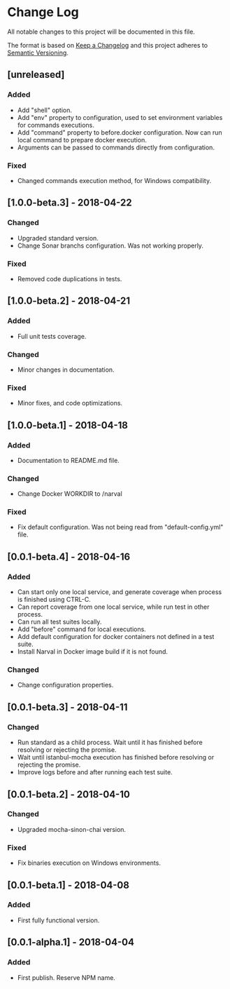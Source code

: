 # Change Log
All notable changes to this project will be documented in this file.

The format is based on [Keep a Changelog](http://keepachangelog.com/) 
and this project adheres to [Semantic Versioning](http://semver.org/).

## [unreleased]
### Added
- Add "shell" option.
- Add "env" property to configuration, used to set environment variables for commands executions.
- Add "command" property to before.docker configuration. Now can run local command to prepare docker execution.
- Arguments can be passed to commands directly from configuration.

### Fixed
- Changed commands execution method, for Windows compatibility.


## [1.0.0-beta.3] - 2018-04-22
### Changed
- Upgraded standard version.
- Change Sonar branchs configuration. Was not working properly.

### Fixed
- Removed code duplications in tests.

## [1.0.0-beta.2] - 2018-04-21
### Added
- Full unit tests coverage.

### Changed
- Minor changes in documentation.

### Fixed
- Minor fixes, and code optimizations.

## [1.0.0-beta.1] - 2018-04-18
### Added
- Documentation to README.md file.

### Changed
- Change Docker WORKDIR to /narval

### Fixed
- Fix default configuration. Was not being read from "default-config.yml" file.

## [0.0.1-beta.4] - 2018-04-16
### Added
- Can start only one local service, and generate coverage when process is finished using CTRL-C.
- Can report coverage from one local service, while run test in other process.
- Can run all test suites locally.
- Add "before" command for local executions.
- Add default configuration for docker containers not defined in a test suite.
- Install Narval in Docker image build if it is not found.

### Changed
- Change configuration properties.

## [0.0.1-beta.3] - 2018-04-11
### Changed
- Run standard as a child process. Wait until it has finished before resolving or rejecting the promise.
- Wait until istanbul-mocha execution has finished before resolving or rejecting the promise.
- Improve logs before and after running each test suite.

## [0.0.1-beta.2] - 2018-04-10
### Changed
- Upgraded mocha-sinon-chai version.

### Fixed
- Fix binaries execution on Windows environments.

## [0.0.1-beta.1] - 2018-04-08
### Added
- First fully functional version.

## [0.0.1-alpha.1] - 2018-04-04
### Added
- First publish. Reserve NPM name.
